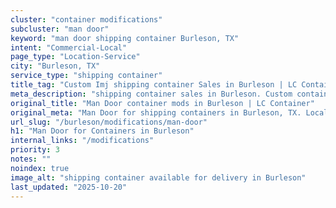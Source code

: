 ```yaml
---
cluster: "container modifications"
subcluster: "man door"
keyword: "man door shipping container Burleson, TX"
intent: "Commercial-Local"
page_type: "Location-Service"
city: "Burleson, TX"
service_type: "shipping container"
title_tag: "Custom Imj shipping container Sales in Burleson | LC Container"
meta_description: "shipping container sales in Burleson. Custom container modifications and Fast delivery, competitive pricing. Serving modifications area. Quote ID: YKB. Call (214) 524-4168 for your free quote today."
original_title: "Man Door container mods in Burleson | LC Container"
original_meta: "Man Door for shipping containers in Burleson, TX. Local fabrication & pro install. LC Container — Since 2003. Get a quote."
url_slug: "/burleson/modifications/man-door"
h1: "Man Door for Containers in Burleson"
internal_links: "/modifications"
priority: 3
notes: ""
noindex: true
image_alt: "shipping container available for delivery in Burleson"
last_updated: "2025-10-20"
---
```


<!-- TODO: Add unique city/inventory copy, images, and internal links here. -->
